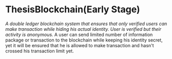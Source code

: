 # ThesisBlockchain(Early Stage)
<i>A double ledger blockchain system that ensures that only verified users can make transaction while hiding his actual identity. User is verified but their activity is anonymous.</i>
A user can send limited number of information package or transaction to the blockchain while keeping his identity secret, yet it will be ensured that he is allowed to make transaction and hasn't crossed his transaction limit yet.

